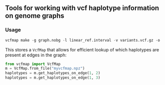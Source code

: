 ## Tools for working with vcf haplotype information on genome graphs

### Usage
```python
vcfmap make -g graph.nobg -l linear_ref.interval -v variants.vcf.gz -o myvcfmap
```

This stores a `VcfMap` that allows for efficient lookup of which haplotypes are present at edges in the graph:

```python
from vcfmap import VcfMap
m = VcfMap.from_file("myvcfmap.npz")
haplotypes = m.get_haplotypes_on_edge(1, 2)
haplotypes = m.get_haplotypes_on_edge(1, 3)
```

